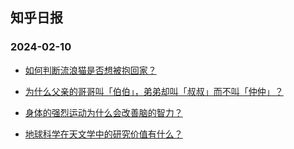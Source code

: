 ## 知乎日报 
### 2024-02-10

+ [如何判断流浪猫是否想被抱回家？](https://daily.zhihu.com/story/9769948)

+ [为什么父亲的哥哥叫「伯伯」，弟弟却叫「叔叔」而不叫「仲仲」？](https://daily.zhihu.com/story/9769931)

+ [身体的强烈运动为什么会改善脑的智力？](https://daily.zhihu.com/story/9769934)

+ [地球科学在天文学中的研究价值有什么？](https://daily.zhihu.com/story/9769942)

